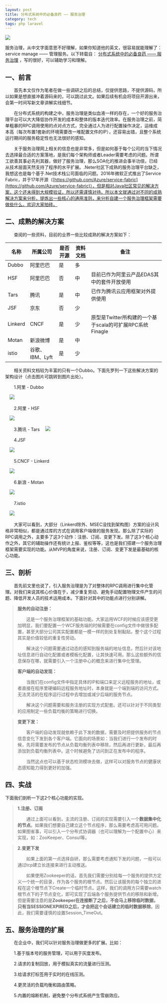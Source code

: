 ```yaml
---
layout: post
title: 分布式系统中的必备良药 —— 服务治理
category: tech
tags: php laravel
---
```

![](https://cdn.kelu.org/blog/tags/linux.jpg)

服务治理，从中文字面意思不好理解，如果你知道他的英文，很容易就能理解了：service manage —— 管理服务。以下转载自： [分布式系统中的必备良药 —— 服务治理](http://www.cnblogs.com/Zachary-Fan/p/service_manage_discovery.html) ，写的很好，可以辅助学习和理解。

## 一、前言

　　首先本文仅作为笔者在做一些调研之后的总结，仅提供思路，不提供源码，所以如果是想直接冲着源码来的，可以跳过此文。如果后续有机会将项目开源出来，会第一时间写新文章讲解实线细节。

　　在分布式系统的构建之中，服务治理是类似血液一样的存在，一个好的服务治理平台可以大大降低协作开发的成本和整体的版本迭代效率。在服务治理之前，简单粗暴的RPC调用使用的点对点方式，完全通过人为进行配置操作决定，运维成本高（每次布置1套新的环境需要改一堆配置文件的IP），还容易出错，且整个系统运行期间的服务稳定性也无法很好的感知。

　　关于服务治理网上相关的信息也是非常多，但是如何基于每个公司的当下情况去选择最合适的方案落地，是我们每个架构师或者Leader需要考虑的问题。所谓工欲善其事必先利其器，做好了服务治理，那么SOA化的推进会事半功倍，已经从技术层面天然支持了程序的水平扩展。.Neter社区下成熟的服务治理平台缺乏，我想这也是每个基于.Net技术栈公司面临的问题。2016年微软正式推出了Service Fabric，并于17年开源（[https://github.com/Azure/service-fabric](https://github.com/Azure/service-fabric)），但是相对Java社区常见的解决方案，这个还未得到大规模验证，所以还需谨慎对待。所以本文就通过对不同的成熟解决方案来分析，提炼出一些核心的通用准则，来分析自建一个服务治理框架需要做些什么。欢迎大家拍砖。

## 二、成熟的解决方案

　　查阅的一些资料，目前的业界一些比较成熟的解决方案如下：

| 名称 | 所属公司 | 是否开源 | 资料文档 | 备注 |
|--|--|--|--|--|
| Dubbo | 阿里巴巴 | 是 | 多 |   |
| HSF | 阿里巴巴 | 否 | 中 | 目前已作为阿里云产品EDAS其中的套件开放使用 |
| Tars | 腾讯 | 是 | 中 | 已作为腾讯云应用框架对外提供使用 |
| JSF | 京东 | 否 | 少 |   |
| Linkerd | CNCF | 是 | 少 | 原型是Twitter所构建的一个基于scala的可扩展RPC系统Finagle |
| Motan | 新浪微博 | 是 | 中 |   |
| istio | 谷歌、IBM、Lyft | 是 | 少 |   |

　　相关资料文档较为丰富的只有一个Dubbo。下面先罗列一下这些解决方案的架构设计（点击图片可跳转到图片出处）。

　　1.阿里 - Dubbo

　![](https://cdn.kelu.org/blog/2017/11/service1.jpg)

　　2.阿里 - HSF

　![](https://cdn.kelu.org/blog/2017/11/service2.jpg)

 　　3.腾讯 - Tars
　![](https://cdn.kelu.org/blog/2017/11/service3.jpg)

　　4.JSF

　![](https://cdn.kelu.org/blog/2017/11/service4.jpg)

　　5.CNCF - Linkerd

　![](https://cdn.kelu.org/blog/2017/11/service5.jpg)

　　6.新浪 - Motan

　![](https://cdn.kelu.org/blog/2017/11/service6.jpg)

　　7.istio

　![](https://cdn.kelu.org/blog/2017/11/service7.jpg)

 　　大家可以看到，大部分（Linkerd除外、MSEC没找到架构图）方案的设计风格非常相似，都是通过库的方式在调用客户端做的服务发现。那么除了实际的RPC调用之外，主要多了这3个动作：注册、订阅、变更下发。除了这3个核心动作之外，其它的辅助操作还有统计上报、鉴权等等，这也是我们搭建一个服务治理框架需要实现的功能。从MVP的角度来说，注册、订阅、变更下发是最基础的核心功能。

## 三、剖析

 　　首先前文里也说了，引入服务治理是为了对整体的RPC调用进行集中化管理。对我们来说其核心价值在于，减少重复劳动、避免手动配置物理文件产生的问题、降低开发人员的技术运用成本。下面针对其中的功能点进行分别讲解。

> **服务的自动注册：**
> 
> 　　这是一个服务治理框架的基础功能。大家运用WCF的时候应该感受更加明显，我们要配置一个WCF服务端的时候需要在config文件中做很多配置，甚至大部分公司其实配置都是一模一样的到处复制黏贴，整个这个过程其实是价值较低的重复性劳动。
> 
> 　　解决这个问题需要通过动态的感知到服务端的地址信息，然后针对该地址信息进行自动化配置或者模板化配置，让其快速可用。那么这些额外的信息保存在哪，就需要引入一个注册中心的概念来进行集中化管理。

> **客户端的自动发现：**
> 
> 　　当我们在config文件中指定具体的IP和端口来定义远程服务的地址，或者直接在程序里硬编码远程服务地址时，本身就是一个端到端的访问方式。无法灵活的在程序运行过程中去增加或减少后端的服务节点。
> 
> 　　解决这个问题需要和服务注册的实现方式配套。还可以针对于不同类型的应用制定一些负载均衡的策略进行切换。

> **变更下发：**
> 
> 　　客户端的自动发现就依赖于此下发的数据，需要及时把提供服务的节点信息变化下发到各个客户端。它面向的场景如：当我们进行一个发布的时候，先将需要发布的节点从负载均衡列表中移除，然后再进行更新，最后再添加到负载均衡列表中。这个时候避免了访问到正在发布中的程序。
> 
> 　　当然这点也可以基于状态检测模块去做，这样可以对服务节点的健康状态感知能力得到更好的加强。

## 四、实战

下面我们剖析一下这2个核心功能的实现。

> **1.注册、订阅**
> 
> 　　通过上面可以看到，主流的注册、订阅的实现需要引入一个**数据集中化的节点**。如果我们想要自己建立这个节点程序，那么需要考虑高可用问题。如果图省事，可以引入一个分布式协调器（也可以理解为一个配置中心）来实现，如：ZooKeeper、Consul等。

> **2.变更下发**
> 
> 　　如果上面的第一点选择自研，那么需要考虑通知下发的问题，一般可以通过tcp建立长连接来进行主动推送。
> 
> 　　如果使用Zookeeper的话，首先我们需要分别给每一个服务的提供方定义一个统一的目录，作为各个服务的根节点。然后让该服务的每个独立的进程在这个根节点下Create一个临时节点。这样，我们的调用方只需要watch根节点下的子节点变化，即可实现了后端各个服务提供节点的移除和新增。但是需要注意的是**Zookeeper在连接断了之后，不会马上移除临时数据，只有当SESSIONEXPIRED之后，才会把这个会话建立的临时数据移除**。因此，我们需要谨慎的设置Session_TimeOut。

## 五、服务治理的扩展

 　　在企业中，我们可以针对服务治理做更多的扩展。比如：

　　1.基于版本号的服务管理，可以用于灰度发布。

　　2.请求的复制回放，用于模拟真实的流量进行压测。

　　3.给请求打标签用于实时的在线压测。

　　4.更灵活的负载均衡和路由策略。

　　5.内置的熔断机制，避免整个分布式系统产生雪崩效应。
